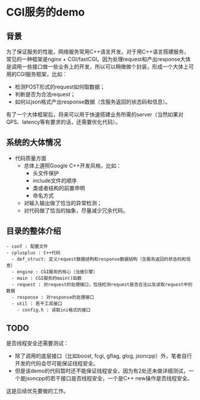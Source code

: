 # CGI服务的demo

## 背景

为了保证服务的性能，网络服务常用C++语言开发。对于用C++语言搭建服务，常见的一种框架是nginx + CGI/fastCGI。因为处理request和产出response大体是调用一些接口做一些业务上的开发，所以可以稍微做个封装，形成一个大体上可用的CGI服务框架，比如：
+ 检测POST形式的request如何取数据；
+ 判断是否为合法request；
+ 如何以json格式产出response数据（含服务返回的状态码和信息）。

有了一个大体框架后，将来可以用于快速搭建业务所需的server（当然如果对QPS、latency等有要求的话，还需要优化代码）。

## 系统的大体情况

+ 代码质量方面
  - 总体上遵照Google C++开发风格，比如：
    - 头文件保护
    - include文件的顺序
    - 类或者结构的前置申明
    - 命名方式
  - 对输入输出做了恰当的异常检测；
  - 对代码做了恰当的抽象，尽量减少冗余代码。

## 目录的整体介绍

    - conf : 配置文件
    - cplusplus : C++代码
      - def_struct: 定义request数据结构和response数据结构（含服务返回的状态码和信息）
      - engine : CGI服务的核心（当做引擎）
      - main : CGI服务的main()函数
      - request : 对request的处理接口，包括检测request是否合法以及读取request中的数据
      - response : 对response的处理接口
      - util : 若干工具接口
        - config.h : 读取ini格式的接口

## TODO

是否线程安全还需要测试：
+ 除了调用的底层接口（比如boost, fcgi, gflag, glog, jsoncpp）外，笔者自行开发的代码会尽可能保证线程安全。
+ 但是该demo的代码暂时还不能保证线程安全，因为有2处还未做详细测试，一个是jsoncpp的若干接口是否线程安全，一个是C++ new操作是否线程安全。

这是后续优先要做的工作。
